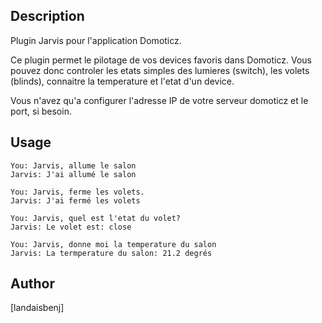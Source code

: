 <!---
IMPORTANT
=========
This README.md is displayed in the WebStore as well as within Jarvis app
Please do not change the structure of this file
Fill-in Description, Usage & Author sections
Make sure to rename the [en] folder into the language code your plugin is written in (ex: fr, es, de, it...)
For multi-language plugin:
- clone the language directory and translate commands/functions.sh
- optionally write the Description / Usage sections in several languages
-->
## Description
Plugin Jarvis pour l'application Domoticz.

Ce plugin permet le pilotage de vos devices favoris dans Domoticz. Vous pouvez donc controler les etats simples des lumieres (switch), les volets (blinds), connaitre la temperature et l'etat d'un device.

Vous n'avez qu'a configurer l'adresse IP de votre serveur domoticz et le port, si besoin.


## Usage
```
You: Jarvis, allume le salon
Jarvis: J'ai allumé le salon
```
```
You: Jarvis, ferme les volets.
Jarvis: J'ai fermé les volets
```
```
You: Jarvis, quel est l'etat du volet?
Jarvis: Le volet est: close
```
```
You: Jarvis, donne moi la temperature du salon
Jarvis: La termperature du salon: 21.2 degrés
```

## Author
[landaisbenj]
